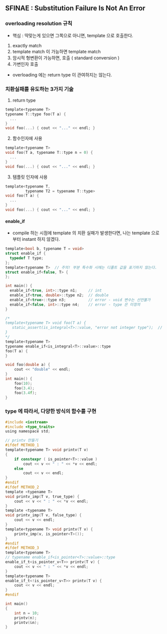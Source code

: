 ## SFINAE : Substitution Failure Is Not An Error

### overloading resolution 규칙
* 핵심 : 딱맞는게 있으면 그쪽으로 아니면, template 으로 호출한다.
1. exactly match
2. template match 이 가능하면 template match
3. 암시적 형변환이 가능하면, 호출 ( standard conversion )
4. 가변인자 호출
* overloading 에는 return type 이 관여하지는 않는다.


### 치환실패를 유도하는 3가지 기술
1. return type
```c
template<typename T> 
typename T::type foo(T a) { 
  ...
}
void foo(...) { cout << "..." << endl; }
```
2. 함수인자에 사용
```c
template<typename T> 
void foo(T a, typename T::type n = 0) {
  ...
}
void foo(...) { cout << "..." << endl; }
```
3. 템플릿 인자에 사용
```c
template<typename T,
         typename T2 = typename T::type> 
void foo(T a) {
  ...
}
void foo(...) { cout << "..." << endl; }
```

#### enable_if
- compile 하는 시점에 template 의 치환 실패가 발생한다면, 나는 template 으로부터 instant 하지 않겠다.  
```c
template<bool b, typename T = void>
struct enable_if {
  typedef T type;
};
template<typename T>  // 주의! 부분 특수화 시에는 디폴트 값을 표기하지 않는다.
struct enable_if<false, T> {
};

int main() {
  enable_if<true, int>::type n1;     // int
  enable_if<true, double>::type n2;  // double
  enable_if<true>::type n3;          // error - void 변수는 선언불가
  enable_if<false, int>::type n4;    // error - type 은 미정의
}
```

```c
/*
template<typename T> void foo(T a) {
   static_assert(is_integral<T>::value, "error not integer type");  // 치환 후 compile 시에 error 발생
}
*/
template<typename T>
typename enable_if<is_integral<T>::value>::type
foo(T a) {
}

void foo(double a) {
    cout << "double" << endl;
}
int main() {
	foo(10);
	foo(3.4);
	foo(3.4f);
}
```
### type 에 따라서, 다양한 방식의 함수를 구현
```c
#include <iostream>
#include <type_traits>
using namespace std;

// printv 만들기 
#ifdef METHOD_1
template<typename T> void printv(T v)
{
	if constexpr ( is_pointer<T>::value )		
		cout << v << " : " << *v << endl;
	else
		cout << v << endl;
}
#endif
#ifdef METHOD_2
template <typename T>
void printv_imp(T v, true_type) {
    cout << v << " : " << *v << endl;
}
template <typename T>
void printv_imp(T v, false_type) {
    cout << v << endl;
}
template<typename T> void printv(T v) {
    printv_imp(v, is_pointer<T>());
}
#endif
#ifdef METHOD_3
template<typename T>
// typename enable_if<is_pointer<T>::value>::type 
enable_if_t<is_pointer_v<T>> printv(T v) {
    cout << v << " : " << *v << endl;
}
template<typename T>
enable_if_t<!is_pointer_v<T>> printv(T v) {
    cout << v << endl;
}
#endif

int main()
{
	int n = 10;
	printv(n);
	printv(&n);
}
```
